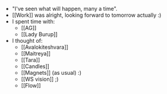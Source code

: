 - "I've seen what will happen, many a time".
- [[Work]] was alright, looking forward to tomorrow actually :)
- I spent time with:
    - [[AG]]
    - [[Lady Burup]]
- I thought of:
    - [[Avalokiteshvara]]
    - [[Maitreya]]
    - [[Tara]]
    - [[Candles]]
    - [[Magnets]] (as usual) :)
    - [[WS vision]] ;)
    - [[Flow]]
